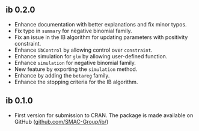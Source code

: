 ## ib 0.2.0
- Enhance documentation with better explanations and fix minor typos. 
- Fix typo in `summary` for negative binomial family.
- Fix an issue in the IB algorithm for updating parameters with positivity constraint.
- Enhance `ibControl` by allowing control over `constraint`.
- Enhance simulation for `glm` by allowing user-defined function.
- Enhance `simulation` for negative binomial family. 
- New feature by exporting the `simulation` method.
- Enhance by adding the `betareg` family.
- Enhance the stopping criteria for the IB algorithm.

## ib 0.1.0
- First version for submission to CRAN. The package is made available on GitHub ([github.com/SMAC-Group/ib/](https://github.com/SMAC-Group/ib/))
